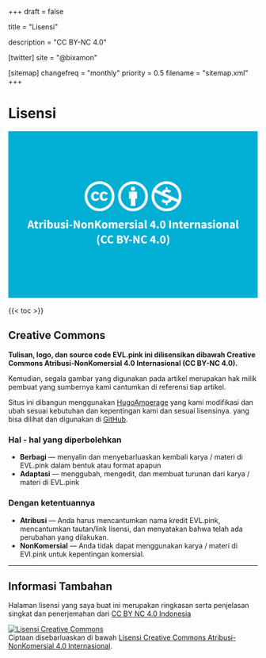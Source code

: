 +++
draft = false

title = "Lisensi"

description = "CC BY-NC 4.0"

[twitter]
    site = "@bixamon"

[sitemap]
  changefreq = "monthly"
  priority = 0.5
  filename = "sitemap.xml"
+++

# Lisensi

![Ilustrasi](/images/lisence/desc.jpeg)

{{< toc >}}

## Creative Commons

**Tulisan, logo, dan source code EVL.pink ini dilisensikan dibawah Creative Commons Atribusi-NonKomersial 4.0 Internasional (CC BY-NC 4.0).**

Kemudian, segala gambar yang digunakan pada artikel merupakan hak milik pembuat yang sumbernya kami cantumkan di referensi tiap artikel.

Situs ini dibangun menggunakan [HugoAmperage](https://github.com/asurbernardo/amperage) yang kami modifikasi dan ubah sesuai kebutuhan dan kepentingan kami dan sesuai lisensinya. yang bisa dilihat dan digunakan di [GitHub](https://github.com/bixamon/blog).

### Hal - hal yang diperbolehkan

- **Berbagi** — menyalin dan menyebarluaskan kembali karya / materi di EVL.pink dalam bentuk atau format apapun
- **Adaptasi** — menggubah, mengedit, dan membuat turunan dari karya / materi di EVL.pink

### Dengan ketentuannya

- **Atribusi** — Anda harus mencantumkan nama kredit EVL.pink, mencantumkan tautan/link lisensi, dan menyatakan bahwa telah ada perubahan yang dilakukan.
- **NonKomersial** — Anda tidak dapat menggunakan karya / materi di EVl.pink untuk kepentingan komersial.

---

## Informasi Tambahan

Halaman lisensi yang saya buat ini merupakan ringkasan serta penjelasan singkat dan penerjemahan dari [CC BY NC 4.0 Indonesia](https://creativecommons.org/licenses/by-nc/4.0/deed.id)

<a rel="license" href="http://creativecommons.org/licenses/by-nc/4.0/"><img alt="Lisensi Creative Commons" style="border-width:0" src="https://i.creativecommons.org/l/by-nc/4.0/88x31.png" /></a><br />Ciptaan disebarluaskan di bawah <a rel="license" href="http://creativecommons.org/licenses/by-nc/4.0/">Lisensi Creative Commons Atribusi-NonKomersial 4.0 Internasional</a>.
